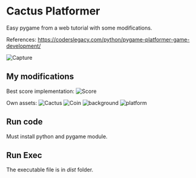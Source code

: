 # Cactus Platformer
Easy pygame from a web tutorial with some modifications.

References: https://coderslegacy.com/python/pygame-platformer-game-development/

![Capture](https://github.com/Perejy/CactusPlatformer/assets/98894840/51144b29-d897-40e6-9c41-3eaa02f2dc8e)

## My modifications
Best score implementation:
![Score](https://github.com/Perejy/CactusPlatformer/assets/98894840/9dffc27e-8c17-4dd8-8fcb-2981330a14fa)

Own assets:
![Cactus](https://github.com/Perejy/CactusPlatformer/assets/98894840/eab6332d-aae0-4e80-81be-cf12d682fc61)
![Coin](https://github.com/Perejy/CactusPlatformer/assets/98894840/a0acee80-27b8-4357-80cf-06eb480ccadf)
![background](https://github.com/Perejy/CactusPlatformer/assets/98894840/053e9ae6-3c14-4d5f-8bd6-d4a21fe2fd1a)
![platform](https://github.com/Perejy/CactusPlatformer/assets/98894840/8831a2c5-cd3c-43b7-893f-be85a166490c)



## Run code
Must install python and pygame module.

## Run Exec
The executable file is in *dist* folder.
